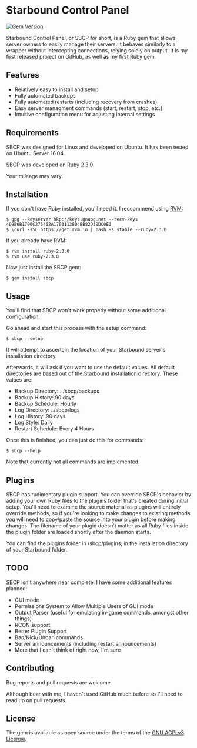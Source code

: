 # Starbound Control Panel
[![Gem Version](https://badge.fury.io/rb/sbcp.svg)](https://badge.fury.io/rb/sbcp)

Starbound Control Panel, or SBCP for short, is a Ruby gem that allows server owners to easily manage their servers. It behaves similarly to a wrapper without intercepting connections, relying solely on output. It is my first released project on GitHub, as well as my first Ruby gem.

## Features

* Relatively easy to install and setup
* Fully automated backups
* Fully automated restarts (including recovery from crashes)
* Easy server managment commands (start, restart, stop, etc.)
* Intuitive configuration menu for adjusting internal settings

## Requirements

SBCP was designed for Linux and developed on Ubuntu. It has been tested on Ubuntu Server 16.04.

SBCP was developed on Ruby 2.3.0.

Your mileage may vary.

## Installation

If you don't have Ruby installed, you'll need it.
I reccommend using [RVM](https://rvm.io/rvm/install):

    $ gpg --keyserver hkp://keys.gnupg.net --recv-keys 409B6B1796C275462A1703113804BB82D39DC0E3
    $ \curl -sSL https://get.rvm.io | bash -s stable --ruby=2.3.0

If you already have RVM:

    $ rvm install ruby-2.3.0
    $ rvm use ruby-2.3.0

Now just install the SBCP gem:

    $ gem install sbcp

## Usage

You'll find that SBCP won't work properly without some additional configuration.

Go ahead and start this process with the setup command:

    $ sbcp --setup
    
It will attempt to ascertain the location of your Starbound server's installation directory.

Afterwards, it will ask if you want to use the default values. All default directories are based out of the Starbound installation directory. These values are:
* Backup Directory: ../sbcp/backups
* Backup History: 90 days
* Backup Schedule: Hourly
* Log Directory: ../sbcp/logs
* Log History: 90 days
* Log Style: Daily
* Restart Schedule: Every 4 Hours

Once this is finished, you can just do this for commands:

    $ sbcp --help
    
Note that currently not all commands are implemented.

## Plugins

SBCP has rudimentary plugin support. You can override SBCP's behavior by adding your own Ruby files to the plugins folder that's created during initial setup. You'll need to examine the source material as plugins will entirely override methods, so if you're looking to make changes to existing methods you will need to copy/paste the source into your plugin before making changes. The filename of your plugin doesn't matter as all Ruby files inside the plugin folder are loaded shortly after the daemon starts.

You can find the plugins folder in /sbcp/plugins, in the installation directory of your Starbound folder.

## TODO

SBCP isn't anywhere near complete. I have some additional features planned:

* GUI mode
* Permissions System to Allow Multiple Users of GUI mode
* Output Parser (useful for emulating in-game commands, amongst other things)
* RCON support
* Better Plugin Support
* Ban/Kick/Unban commands
* Server announcements (including restart announcements)
* More that I can't think of right now, I'm sure

## Contributing

Bug reports and pull requests are welcome.

Although bear with me, I haven't used GitHub much before so I'll need to read up on pull requests.


## License

The gem is available as open source under the terms of the [GNU AGPLv3 License](https://opensource.org/licenses/AGPL-3.0).

